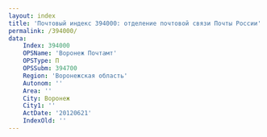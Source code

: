 ```yaml
---
layout: index
title: 'Почтовый индекс 394000: отделение почтовой связи Почты России'
permalink: /394000/
data:
    Index: 394000
    OPSName: 'Воронеж Почтамт'
    OPSType: П
    OPSSubm: 394700
    Region: 'Воронежская область'
    Autonom: ''
    Area: ''
    City: Воронеж
    City1: ''
    ActDate: '20120621'
    IndexOld: ''
---
```

